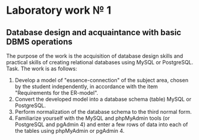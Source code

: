 # Laboratory work № 1
## Database design and acquaintance with basic DBMS operations
The purpose of the work is the acquisition of database design skills and practical skills of creating relational databases using MySQL or PostgreSQL.
Task. The work is as follows:
1. Develop a model of "essence-connection" of the subject area, chosen by 
the student independently, in accordance with the item "Requirements for 
the ER-model". 
2. Convert the developed model into a database schema (table) 
MySQL or PostgreSQL. 
3. Perform normalization of the database schema to the third normal form. 
4. Familiarize yourself with the MySQL and phpMyAdmin tools (or 
PostgreSQL and pgAdmin 4) and enter a few rows of data into each of 
the tables using phpMyAdmin or pgAdmin 4.
